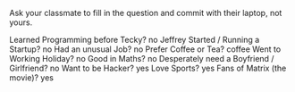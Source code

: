 Ask your classmate to fill in the question and commit with their laptop, not yours.

Learned Programming before Tecky?
no Jeffrey
Started / Running a Startup?
no
Had an unusual Job?
no
Prefer Coffee or Tea?
coffee
Went to Working Holiday?
no
Good in Maths?
no
Desperately need a Boyfriend / Girlfriend?
no
Want to be Hacker?
yes
Love Sports?
yes
Fans of Matrix (the movie)?
yes